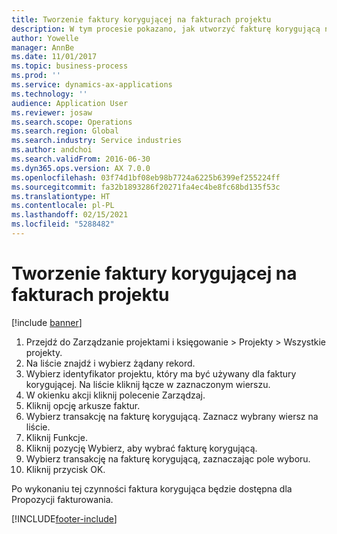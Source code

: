 ```yaml
---
title: Tworzenie faktury korygującej na fakturach projektu
description: W tym procesie pokazano, jak utworzyć fakturę korygującą na fakturach projektów, które zostały zaksięgowane.
author: Yowelle
manager: AnnBe
ms.date: 11/01/2017
ms.topic: business-process
ms.prod: ''
ms.service: dynamics-ax-applications
ms.technology: ''
audience: Application User
ms.reviewer: josaw
ms.search.scope: Operations
ms.search.region: Global
ms.search.industry: Service industries
ms.author: andchoi
ms.search.validFrom: 2016-06-30
ms.dyn365.ops.version: AX 7.0.0
ms.openlocfilehash: 03f74d1bf08eb98b7724a6225b6399ef255224ff
ms.sourcegitcommit: fa32b1893286f20271fa4ec4be8fc68bd135f53c
ms.translationtype: HT
ms.contentlocale: pl-PL
ms.lasthandoff: 02/15/2021
ms.locfileid: "5288482"
---
```

# <a name="create-a-credit-note-on-project-invoices"></a>Tworzenie faktury korygującej na fakturach projektu

[!include [banner](../../includes/banner.md)]

1. Przejdź do Zarządzanie projektami i księgowanie > Projekty > Wszystkie projekty. 
2. Na liście znajdź i wybierz żądany rekord. 
3. Wybierz identyfikator projektu, który ma być używany dla faktury korygującej. Na liście kliknij łącze w zaznaczonym wierszu. 
4. W okienku akcji kliknij polecenie Zarządzaj. 
5. Kliknij opcję arkusze faktur. 
6. Wybierz transakcję na fakturę korygującą. Zaznacz wybrany wiersz na liście. 
7. Kliknij Funkcje. 
8. Kliknij pozycję Wybierz, aby wybrać fakturę korygującą. 
9. Wybierz transakcję na fakturę korygującą, zaznaczając pole wyboru.
10. Kliknij przycisk OK. 

Po wykonaniu tej czynności faktura korygująca będzie dostępna dla Propozycji fakturowania.


[!INCLUDE[footer-include](../../includes/footer-banner.md)]